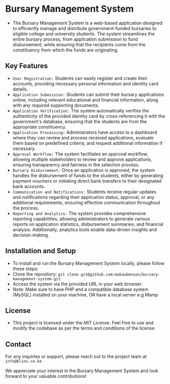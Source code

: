 # Bursary Management System
- The Bursary Management System is a web-based application designed to efficiently manage and distribute government-funded bursaries to eligible college and university students. The system streamlines the entire bursary process, from application submission to fund disbursement, while ensuring that the recipients come from the constituency from which the funds are originating.

## Key Features
- `User Registration:` Students can easily register and create their accounts, providing necessary personal information and identity card details.
- `Application Submission:` Students can submit their bursary applications online, including relevant educational and financial information, along with any required supporting documents.
- `Application Verification:` The system automatically verifies the authenticity of the provided identity card by cross-referencing it with the government's database, ensuring that the students are from the appropriate constituency.
- `Application Processing:` Administrators have access to a dashboard where they can review and process received applications, evaluate them based on predefined criteria, and request additional information if necessary.
- `Approval Workflow:` The system facilitates an approval workflow, allowing multiple stakeholders to review and approve applications, ensuring transparency and fairness in the selection process.
- `Bursary Disbursement:` Once an application is approved, the system handles the disbursement of funds to the students, either by generating payment vouchers or initiating direct bank transfers to their designated bank accounts.
- `Communication and Notifications:` Students receive regular updates and notifications regarding their application status, approval, or any additional requirements, ensuring effective communication throughout the process.
- `Reporting and Analytics:` The system provides comprehensive reporting capabilities, allowing administrators to generate various reports on application statistics, disbursement summaries, and financial analysis. Additionally, analytics tools enable data-driven insights and decision-making.
## Installation and Setup
- To install and run the Bursary Management System locally, please follow these steps:
- Clone the repository: `git clone git@github.com:makaubenson/bursary-management-system.git`
- Access the system via the provided URL in your web browser.
- Note: Make sure to have PHP and a compatible database system (MySQL) installed on your machine, OR have a local server e.g Mamp

## License
- This project is licensed under the MIT License. Feel free to use and modify the codebase as per the terms and conditions of the license.

## Contact
For any inquiries or support, please reach out to the project team at `info@blinx.co.ke`

We appreciate your interest in the Bursary Management System and look forward to your valuable contributions!
